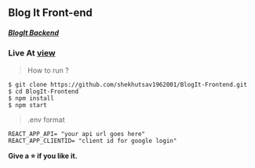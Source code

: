 ## Blog It Front-end

<h5><a href="https://github.com/shekhutsav1962001/BlogIt-Backend">BlogIt Backend</a></h5>

###  Live At [view](https://shekhutsav1962001.github.io/BlogIt-Frontend)

>How to run ?
```
$ git clone https://github.com/shekhutsav1962001/BlogIt-Frontend.git
$ cd BlogIt-Frontend
$ npm install 
$ npm start

```


> .env format


```
REACT_APP_API= "your api url goes here"
REACT_APP_CLIENTID= "client id for google login"
```


**Give a ⭐  if you like it.**





